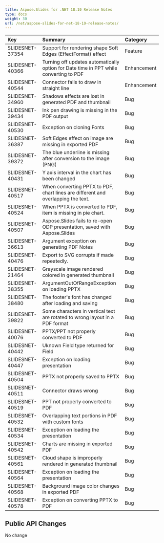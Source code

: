 ```yaml
---
title: Aspose.Slides for .NET 18.10 Release Notes
type: docs
weight: 30
url: /net/aspose-slides-for-net-18-10-release-notes/
---
```


|**Key**|**Summary**|**Category**|
| :- | :- | :- |
|SLIDESNET-37354|Support for rendering shape Soft Edges (EffectFormat) effect|Feature|
|SLIDESNET-40366|Turning off updates automatically option for Date time in PPT while converting to PDF|Enhancement|
|SLIDESNET-40544|Connector fails to draw in straight line|Enhancement|
|SLIDESNET-34960|Shadows effects are lost in generated PDF and thumbnail|Bug|
|SLIDESNET-39434|Ink pen drawing is missing in the PDF output|Bug|
|SLIDESNET-40530|Exception on cloning Fonts|Bug|
|SLIDESNET-36387|Soft Edges effect on image are missing in exported PDF|Bug|
|SLIDESNET-39372|The blue underline is missing after conversion to the image (PNG)|Bug|
|SLIDESNET-40431|Y axis interval in the chart has been changed|Bug|
|SLIDESNET-40517|When converting PPTX to PDF, chart lines are different and overlapping the text.|Bug|
|SLIDESNET-40524|When PPTX is converted to PDF, item is missing in pie chart.|Bug|
|SLIDESNET-40507|Aspose.Slides fails to re-open ODP presentation, saved with Aspose.Slides|Bug|
|SLIDESNET-36613|Argument exception on generating PDF Notes|Bug|
|SLIDESNET-40476|Export to SVG corrupts if made repeatedly.|Bug|
|SLIDESNET-21464|Grayscale image rendered colored in generated thumbnail|Bug|
|SLIDESNET-38355|ArgumentOutOfRangeException on loading PPTX|Bug|
|SLIDESNET-38480|The footer's font has changed after loading and saving|Bug|
|SLIDESNET-39822|Some characters in vertical text are rotated to wrong layout in a PDF format|Bug|
|SLIDESNET-40076|PPTX/PPT not properly converted to PDF|Bug|
|SLIDESNET-40442|Uknown Field type returned for Field|Bug|
|SLIDESNET-40447|Exception on loading presentation|Bug|
|SLIDESNET-40504|PPTX not properly saved to PPTX|Bug|
|SLIDESNET-40511|Connector draws wrong|Bug|
|SLIDESNET-40519|PPT not properly converted to PDF|Bug|
|SLIDESNET-40532|Overlapping text portions in PDF with custom fonts|Bug|
|SLIDESNET-40534|Exception on loading the presentation|Bug|
|SLIDESNET-40542|Charts are missing in exported PDF|Bug|
|SLIDESNET-40561|Cloud shape is improperly rendered in generated thumbnail|Bug|
|SLIDESNET-40564|Exception on loading the presentation|Bug|
|SLIDESNET-40568|Background image color changes in exported PDF|Bug|
|SLIDESNET-40578|Exception on converting PPTX to PDF|Bug|
## **Public API Changes**
No change
